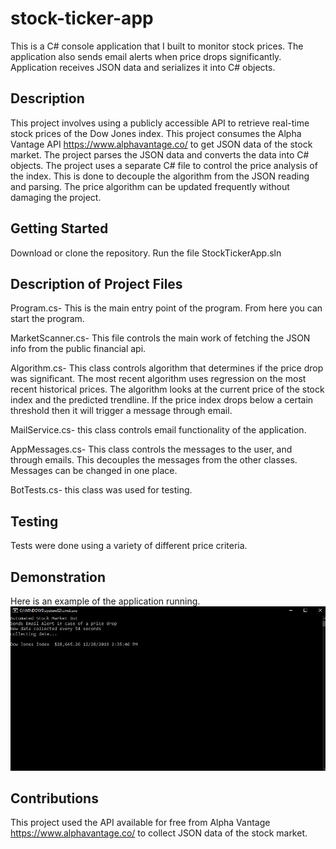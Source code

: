 # stock-ticker-app
This is a C# console application that I built to monitor stock prices.  The application also sends email alerts when price drops significantly.  Application receives JSON data and serializes it into C# objects.

## Description
This project involves using a publicly accessible API to retrieve real-time stock prices of the Dow Jones index.  This project consumes the Alpha Vantage API https://www.alphavantage.co/ to get JSON data of the stock market.  The project parses the JSON data and converts the data into C# objects.  The project uses a separate C# file to control the price analysis of the index.  This is done to decouple the algorithm from the JSON reading and parsing.  The price algorithm can be updated frequently without damaging the project.   

## Getting Started
Download or clone the repository. Run the file StockTickerApp.sln

## Description of Project Files
Program.cs- This is the main entry point of the program.  From here you can start the program.

MarketScanner.cs- This file controls the main work of fetching the JSON info from the public financial api.  

Algorithm.cs- This class controls algorithm that determines if the price drop was significant.  The most recent algorithm uses regression on the most recent historical prices.  The algorithm looks at the current price of the stock index and the predicted trendline.  If the price index drops below a certain threshold then it will trigger a message through email.

MailService.cs- this class controls email functionality of the application.  

AppMessages.cs- This class controls the messages to the user, and through emails.  This decouples the messages from the other classes.  Messages can be changed in one place.

BotTests.cs- this class was used for testing.  

## Testing
Tests were done using a variety of different price criteria.   

## Demonstration
Here is an example of the application running.
![alt text][logo]

[logo]: https://github.com/ChrisToplikar/stock-ticker-app/blob/master/stock-ticker-demo.JPG?raw=true
 "Application Demo"
 
 ## Contributions
 This project used the API available for free from Alpha Vantage https://www.alphavantage.co/ to collect JSON data of the stock market.
